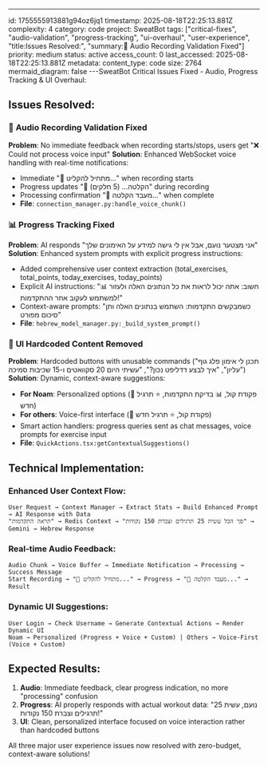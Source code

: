 ---
id: 1755555913881g94oz6jq1
timestamp: 2025-08-18T22:25:13.881Z
complexity: 4
category: code
project: SweatBot
tags: ["critical-fixes", "audio-validation", "progress-tracking", "ui-overhaul", "user-experience", "title:Issues Resolved:", "summary:🎤 Audio Recording Validation Fixed"]
priority: medium
status: active
access_count: 0
last_accessed: 2025-08-18T22:25:13.881Z
metadata:
  content_type: code
  size: 2764
  mermaid_diagram: false
---SweatBot Critical Issues Fixed - Audio, Progress Tracking & UI Overhaul:

## Issues Resolved:

### 🎤 **Audio Recording Validation Fixed**
**Problem**: No immediate feedback when recording starts/stops, users get "❌ Could not process voice input"
**Solution**: Enhanced WebSocket voice handling with real-time notifications:
- Immediate "🎤 מתחיל להקליט..." when recording starts
- Progress updates "🎵 הקלטה... (5 חלקים)" during recording
- Processing confirmation "🔄 מעבד הקלטה..." when complete
- **File**: `connection_manager.py:handle_voice_chunk()`

### 📊 **Progress Tracking Fixed**  
**Problem**: AI responds "אני מצטער נועם, אבל אין לי גישה למידע על האימונים שלך"
**Solution**: Enhanced system prompts with explicit progress instructions:
- Added comprehensive user context extraction (total_exercises, total_points, today_exercises, today_points)  
- Explicit AI instructions: "📊 חשוב: אתה יכול לראות את כל הנתונים האלה ולעזור למשתמש לעקוב אחר ההתקדמות!"
- Context-aware prompts: "כשמבקשים התקדמות: השתמש בנתונים האלה ותן סיכום מפורט"
- **File**: `hebrew_model_manager.py:_build_system_prompt()`

### 🔄 **UI Hardcoded Content Removed**
**Problem**: Hardcoded buttons with unusable commands ("תכנן לי אימון פלג גוף עליון", "איך לבצע דדליפט נכון?", "עשיתי היום 20 סקוואטים ו-15 שכיבות סמיכה")
**Solution**: Dynamic, context-aware suggestions:
- **For Noam**: Personalized options (🎤 פקודת קול, 📊 בדיקת התקדמות, ⭐ תרגיל חדש)
- **For others**: Voice-first interface (🎤 פקודת קול, ⭐ תרגיל חדש)
- Smart action handlers: progress queries sent as chat messages, voice prompts for exercise input
- **File**: `QuickActions.tsx:getContextualSuggestions()`

## Technical Implementation:

### **Enhanced User Context Flow**:
```
User Request → Context Manager → Extract Stats → Build Enhanced Prompt → AI Response with Data
"תראה התקדמות" → Redis Context → "סך הכל עשית 25 תרגילים וצברת 150 נקודות" → Gemini → Hebrew Response
```

### **Real-time Audio Feedback**:
```
Audio Chunk → Voice Buffer → Immediate Notification → Processing → Success Message
Start Recording → "🎤 מתחיל להקליט..." → Progress → "🔄 מעבד הקלטה..." → Result
```

### **Dynamic UI Suggestions**:
```
User Login → Check Username → Generate Contextual Actions → Render Dynamic UI
Noam → Personalized (Progress + Voice + Custom) | Others → Voice-First (Voice + Custom)
```

## Expected Results:
1. **Audio**: Immediate feedback, clear progress indication, no more "processing" confusion
2. **Progress**: AI properly responds with actual workout data: "נועם, עשית 25 תרגילים וצברת 150 נקודות!"  
3. **UI**: Clean, personalized interface focused on voice interaction rather than hardcoded buttons

All three major user experience issues now resolved with zero-budget, context-aware solutions!